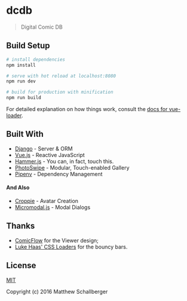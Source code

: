 # dcdb

> Digital Comic DB

## Build Setup

``` bash
# install dependencies
npm install

# serve with hot reload at localhost:8080
npm run dev

# build for production with minification
npm run build
```

For detailed explanation on how things work, consult the [docs for vue-loader](http://vuejs.github.io/vue-loader).

## Built With

* [Django](https://www.djangoproject.com/) - Server & ORM
* [Vue.js](https://vuejs.org/) - Reactive JavaScript
* [Hammer.js](http://hammerjs.github.io/) - You can, in fact, touch this.
* [PhotoSwipe](http://photoswipe.com/) - Modular, Touch-enabled Gallery
* [Pipenv](https://github.com/pypa/pipenv) - Dependency Management

#### And Also

* [Croppie](https://foliotek.github.io/Croppie/) - Avatar Creation
* [Micromodal.js](https://micromodal.now.sh/) - Modal Dialogs


## Thanks

* [ComicFlow](https://github.com/swisspol/ComicFlow) for the Viewer design;
* [Luke Haas' CSS Loaders](https://projects.lukehaas.me/css-loaders/) for the bouncy bars.

## License

[MIT](http://opensource.org/licenses/MIT)

Copyright (c) 2016 Matthew Schallberger
